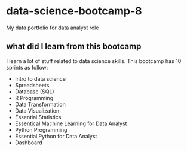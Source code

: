 # data-science-bootcamp-8
My data portfolio for data analyst role

## what did I learn from this bootcamp

I learn a lot of stuff related to data science skills. This bootcamp has 10 sprints as follow:

- Intro to data science
- Spreadsheets
- Database (SQL)
- R Programming
- Data Transformation
- Data Visualization
- Essential Statistics
- Essentical Machine Learning for Data Analyst
- Python Programming
- Essential Python for Data Analyst
- Dashboard

